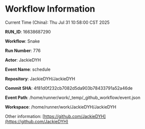 # Workflow Information

Current Time (China): Thu Jul 31 10:58:00 CST 2025  

**RUN_ID**: 16638687290  

**Workflow**: Snake  

**Run Number**: 776  

**Actor**: JackieDYH  

**Event Name**: schedule  

**Repository**: JackieDYH/JackieDYH  

**Commit SHA**: 4f81d0f232cb7082d5da903b78433791a52a46de  

**Event Path**: /home/runner/work/_temp/_github_workflow/event.json  

**Workspace**: /home/runner/work/JackieDYH/JackieDYH  

Other information: [https://github.com/JackieDYH](https://github.com/JackieDYH)

